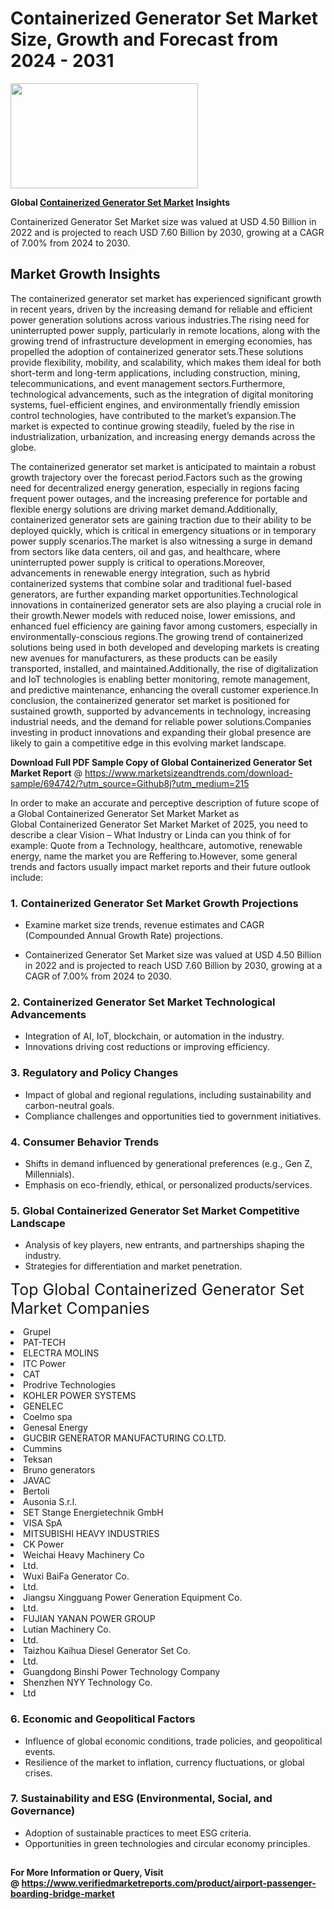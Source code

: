 <H1>Containerized Generator Set Market Size, Growth and Forecast from 2024 - 2031</H1><img class="aligncenter size-medium wp-image-584254" src="https://thirdeyenews.in/wp-content/uploads/2024/09/Global-Market-Research-300x168.jpeg" alt="" width="300" height="168" /><p><strong>Global&nbsp;<a href="https://www.marketsizeandtrends.com/download-sample/694742/?utm_source=Github8j?utm_medium=215">Containerized Generator Set Market</a> Insights</strong></p><p>Containerized Generator Set Market size was valued at USD 4.50 Billion in 2022 and is projected to reach USD 7.60 Billion by 2030, growing at a CAGR of 7.00% from 2024 to 2030.</p><p><h2>Market Growth Insights</h2> <p>The containerized generator set market has experienced significant growth in recent years, driven by the increasing demand for reliable and efficient power generation solutions across various industries.The rising need for uninterrupted power supply, particularly in remote locations, along with the growing trend of infrastructure development in emerging economies, has propelled the adoption of containerized generator sets.These solutions provide flexibility, mobility, and scalability, which makes them ideal for both short-term and long-term applications, including construction, mining, telecommunications, and event management sectors.Furthermore, technological advancements, such as the integration of digital monitoring systems, fuel-efficient engines, and environmentally friendly emission control technologies, have contributed to the market’s expansion.The market is expected to continue growing steadily, fueled by the rise in industrialization, urbanization, and increasing energy demands across the globe.</p> <p>The containerized generator set market is anticipated to maintain a robust growth trajectory over the forecast period.Factors such as the growing need for decentralized energy generation, especially in regions facing frequent power outages, and the increasing preference for portable and flexible energy solutions are driving market demand.Additionally, containerized generator sets are gaining traction due to their ability to be deployed quickly, which is critical in emergency situations or in temporary power supply scenarios.The market is also witnessing a surge in demand from sectors like data centers, oil and gas, and healthcare, where uninterrupted power supply is critical to operations.Moreover, advancements in renewable energy integration, such as hybrid containerized systems that combine solar and traditional fuel-based generators, are further expanding market opportunities.Technological innovations in containerized generator sets are also playing a crucial role in their growth.Newer models with reduced noise, lower emissions, and enhanced fuel efficiency are gaining favor among customers, especially in environmentally-conscious regions.The growing trend of containerized solutions being used in both developed and developing markets is creating new avenues for manufacturers, as these products can be easily transported, installed, and maintained.Additionally, the rise of digitalization and IoT technologies is enabling better monitoring, remote management, and predictive maintenance, enhancing the overall customer experience.In conclusion, the containerized generator set market is positioned for sustained growth, supported by advancements in technology, increasing industrial needs, and the demand for reliable power solutions.Companies investing in product innovations and expanding their global presence are likely to gain a competitive edge in this evolving market landscape.</p> <p><span class=""><strong>Download Full PDF Sample Copy of Global Containerized Generator Set Market Report</strong> @ <a href="https://www.marketsizeandtrends.com/download-sample/694742/?utm_source=Github8j?utm_medium=215" target="_blank">https://www.marketsizeandtrends.com/download-sample/694742/?utm_source=Github8j?utm_medium=215</a></span></p><p>In order to make an accurate and perceptive description of future scope of a Global&nbsp;Containerized Generator Set Market Market as Global&nbsp;Containerized Generator Set Market Market of 2025, you need to describe a clear Vision &ndash; What Industry or Linda can you think of for example: Quote from a Technology, healthcare, automotive, renewable energy, name the market you are Reffering to.However, some general trends and factors usually impact market reports and their future outlook include:</p><h3>1.&nbsp;<strong>Containerized Generator Set Market Growth Projections</strong></h3><ul><li>Examine market size trends, revenue estimates and CAGR (Compounded Annual Growth Rate) projections.</li><li><p>Containerized Generator Set Market size was valued at USD 4.50 Billion in 2022 and is projected to reach USD 7.60 Billion by 2030, growing at a CAGR of 7.00% from 2024 to 2030.</p></li></ul><h3>2.&nbsp;<strong>Containerized Generator Set Market Technological Advancements</strong></h3><ul><li>Integration of AI, IoT, blockchain, or automation in the industry.</li><li>Innovations driving cost reductions or improving efficiency.</li></ul><h3>3.&nbsp;<strong>Regulatory and Policy Changes</strong></h3><ul><li>Impact of global and regional regulations, including sustainability and carbon-neutral goals.</li><li>Compliance challenges and opportunities tied to government initiatives.</li></ul><h3>4.&nbsp;<strong>Consumer Behavior Trends</strong></h3><ul><li>Shifts in demand influenced by generational preferences (e.g., Gen Z, Millennials).</li><li>Emphasis on eco-friendly, ethical, or personalized products/services.</li></ul><h3>5.&nbsp;<strong>Global Containerized Generator Set Market Competitive Landscape</strong></h3><ul><li>Analysis of key players, new entrants, and partnerships shaping the industry.</li><li>Strategies for differentiation and market penetration.</li></ul><p data-pm-slice="1 1 []"><span style="color: inherit; font-family: inherit; font-size: 25px;">Top Global Containerized Generator Set Market Companies</span></p><div class="" data-test-id=""><p><li>Grupel</li><li> PAT-TECH</li><li> ELECTRA MOLINS</li><li> ITC Power</li><li> CAT</li><li> Prodrive Technologies</li><li> KOHLER POWER SYSTEMS</li><li> GENELEC</li><li> Coelmo spa</li><li> Genesal Energy</li><li> GUCBIR GENERATOR MANUFACTURING CO.LTD.</li><li> Cummins</li><li> Teksan</li><li> Bruno generators</li><li> JAVAC</li><li> Bertoli</li><li> Ausonia S.r.l.</li><li> SET Stange Energietechnik GmbH</li><li> VISA SpA</li><li> MITSUBISHI HEAVY INDUSTRIES</li><li> CK Power</li><li> Weichai Heavy Machinery Co</li><li> Ltd.</li><li> Wuxi BaiFa Generator Co.</li><li> Ltd.</li><li> Jiangsu Xingguang Power Generation Equipment Co.</li><li> Ltd.</li><li> FUJIAN YANAN POWER GROUP</li><li> Lutian Machinery Co.</li><li> Ltd.</li><li> Taizhou Kaihua Diesel Generator Set Co.</li><li> Ltd.</li><li> Guangdong Binshi Power Technology Company</li><li> Shenzhen NYY Technology Co.</li><li> Ltd</li></p></div><h3>6.&nbsp;<strong>Economic and Geopolitical Factors</strong></h3><ul><li>Influence of global economic conditions, trade policies, and geopolitical events.</li><li>Resilience of the market to inflation, currency fluctuations, or global crises.</li></ul><h3>7.&nbsp;<strong>Sustainability and ESG (Environmental, Social, and Governance)</strong></h3><ul><li>Adoption of sustainable practices to meet ESG criteria.</li><li>Opportunities in green technologies and circular economy principles.</li></ul><h2><strong style="font-size: 14px;">For More Information or Query, Visit @&nbsp;</strong><a style="background-color: #ffffff; font-size: 14px;" href="https://www.marketsizeandtrends.com/report/containerized-generator-set-market/" target="_blank">https://www.verifiedmarketreports.com/product/airport-passenger-boarding-bridge-market</a></h2>
